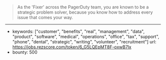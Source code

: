 >As the 'Fixer' across the PagerDuty team, you are known to be a strategic problem solver, because you know how to address every issue that comes your way. 
------
- keywords: ["customer", "benefits", "real", "management", "data", "product", "software", "medical", "operations", "office", "tax", "support", "phone", "dental", "strategic", "writing", "volunteer", "recruitment"]
url: https://jobs.rezscore.com/token/6_G5LQEpMT8F-oxwB7lx
- bounty: 500
